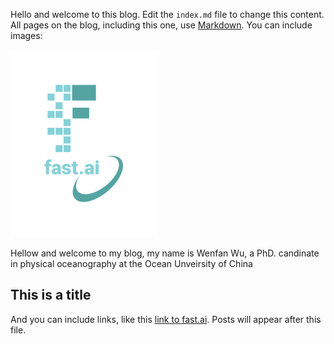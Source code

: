 Hello and welcome to this blog. Edit the `index.md` file to change this content. All pages on the blog, including this one, use [Markdown](https://guides.github.com/features/mastering-markdown/). You can include images:

![Image of fast.ai logo](images/logo.png)


Hellow and welcome to my blog, my name is Wenfan Wu, a PhD. candinate in physical oceanography at the Ocean Unveirsity of China

## This is a title

And you can include links, like this [link to fast.ai](https://www.fast.ai). Posts will appear after this file. 
